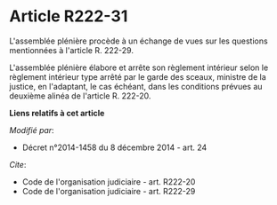 # Article R222-31

L'assemblée plénière procède à un échange de vues sur les questions mentionnées à l'article R. 222-29. 

L'assemblée plénière élabore et arrête son règlement intérieur selon le règlement intérieur type arrêté par le garde des
sceaux, ministre de la justice, en l'adaptant, le cas échéant, dans les conditions prévues au deuxième alinéa de l'article R.
222-20.

**Liens relatifs à cet article**

_Modifié par_:

  - Décret n°2014-1458 du 8 décembre 2014 - art. 24

_Cite_:

  - Code de l'organisation judiciaire - art. R222-20
  - Code de l'organisation judiciaire - art. R222-29
